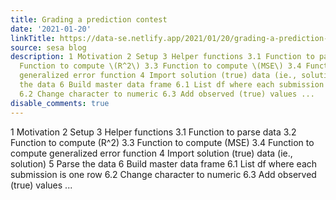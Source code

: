 ```yaml
---
title: Grading a prediction contest
date: '2021-01-20'
linkTitle: https://data-se.netlify.app/2021/01/20/grading-a-prediction-contest/
source: sesa blog
description: 1 Motivation 2 Setup 3 Helper functions 3.1 Function to parse data 3.2
  Function to compute \(R^2\) 3.3 Function to compute \(MSE\) 3.4 Function to compute
  generalized error function 4 Import solution (true) data (ie., solution) 5 Parse
  the data 6 Build master data frame 6.1 List df where each submission is one row
  6.2 Change character to numeric 6.3 Add observed (true) values ...
disable_comments: true
---
```

1 Motivation 2 Setup 3 Helper functions 3.1 Function to parse data 3.2 Function to compute \(R^2\) 3.3 Function to compute \(MSE\) 3.4 Function to compute generalized error function 4 Import solution (true) data (ie., solution) 5 Parse the data 6 Build master data frame 6.1 List df where each submission is one row 6.2 Change character to numeric 6.3 Add observed (true) values ...